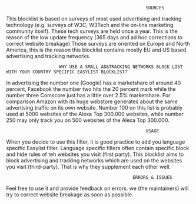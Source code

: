                                                          SOURCES
This blocklist is based on surveys of most used advertising and tracking technology (e.g. surveys of W3C, W3Tech and the
on-line marketing community itself). These tech surveys are held once a year. This is the reason of the low update frequency 
(365 days and ad hoc corrections to correct website breakage).Those surveys are oriented on Europe and North America, this is
the reason this blocklist contains mostly EU and US based advertising and tracking networks. 

                        WHY USE A SMALL AD&TRACKING NETWORKS BLOCK LIST WITH YOUR COUNTRY SPECIFIC EASYLIST BLOCKLIST?                                        
In advertising the number one (Google) has a marketshare of around 40 percent, Facebook the number two hits the 20 percent mark 
while the number three Comscore just has a little over 2.5% marketshare. For comparison Amazon with its huge webstore generates 
about the same advertising traffic on its own website. Number 100 on this list is probably used at 5000 websites of the Alexa 
Top 300.000 websites, while number 250 may only track you on 500 websites of the Alexa Top 300.000. 

                                                         USAGE 
When you decide to use this filter, it is good practice to add you language specific Easylist filter. Language specific filters
often contain specific block and hide rules of teh websites you visit (first party). This blocklist aims to block advertising 
and tracking networks which are used on the websites you visit (third-party). That is why they supplement each other well.    

                                                    ERRORS & ISSUES
Feel free to use it and provide feedback on errors. we (the maintainers) will try to correct website breakage as soon as possible.  
